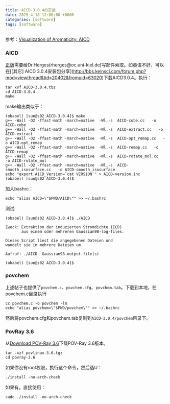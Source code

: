 ```yaml
---
title: AICD-3.0.4的安装
date: 2025-4-18 12:00:00 +0800
categories: [software]
tags: [software]   
---
```

参考：[Visualization of Aromaticity: AICD](https://wongzit.github.io/visualization-of-aromaticity-aicd/?msclkid=3b974a67b70611ecb531ab345efd02a1)

### AICD
[正版](https://www.otto-diels-institut.de/herges/pages_en/projects_acid.html#:~:text=Research%20Projects%3A%20Visualization%20of%20Aromaticity%20%28ACID%29%20The%20%22density,in%20a%20density%20of%20localized%20and%20delocalized%20electrons.)需要给Dr.Herges(rherges@oc.uni-kiel.de)写邮件索取。如英语不好，可以在[[其它] AICD 3.0.4安装包分享](http://bbs.keinsci.com/forum.php?mod=viewthread&tid=20402&fromuid=63020)下载AICD3.0.4。执行：
```
tar xvf AICD-3.0.4.tbz
cd AICD-3.0.4
make
```
make输出类似于：
```
(obabel) [sun@s02 AICD-3.0.4]$ make
g++ -Wall -O2 -ffast-math -march=native  -Wl,-s  AICD-cube.cc   -o AICD-cube
g++ -Wall -O2 -ffast-math -march=native  -Wl,-s  AICD-extract.cc   -o AICD-extract
g++ -Wall -O2 -ffast-math -march=native  -Wl,-s  AICD-opt_remap.cc   -o AICD-opt_remap
g++ -Wall -O2 -ffast-math -march=native  -Wl,-s  AICD-remap.cc   -o AICD-remap
g++ -Wall -O2 -ffast-math -march=native  -Wl,-s  AICD-rotate_mol.cc   -o AICD-rotate_mol
g++ -Wall -O2 -ffast-math -march=native  -Wl,-s  AICD-smooth_isosurface.cc   -o AICD-smooth_isosurface
echo "export AICD_Version=`cat VERSION`" > AICD-version.inc 
(obabel) [sun@s02 AICD-3.0.4]$ 
```
加入bashrc：
```
echo "alias AICD=\"$PWD/AICD\"" >> ~/.bashrc
```
测试:
```
(obabel) [sun@s02 AICD-3.0.4]$ ./AICD

Zweck: Extraktion der induzierten Stromdichte (ICD)
       aus einem oder mehreren Gaussian98-log-files.

Dieses Script liest die angegebenen Dateien und
wandelt sie in mehrere Dateien um.

Aufruf: ./AICD  Gaussian98-output-file(s)

(obabel) [sun@s02 AICD-3.0.4]$ 

```
### povchem
上述帖子也提供了`povchem.c`、`povchem.cfg`、`povchem.tab`。下载到本地，在povchem.c目录执行
```
cc povchem.c -o povchem -lm
echo "alias povchem=\"$PWD/povchem\"" >> ~/.bashrc
```
然后将povchem.cfg和povchem.tab复制到`AICD-3.0.4/povchem`目录下。

### PovRay 3.6
从[Download POV-Ray 3.6](https://www.povray.org/download/index-3.6.php)下载POV-Ray 3.6版本。
```
tar -xzf povlinux-3.6.tgz
cd povray-3.6
```
如果你没有root权限，执行这个命令，然后选U：
```
./install -no-arch-check
```
如果有，直接使用：
```
sudo ./install -no-arch-check
```
